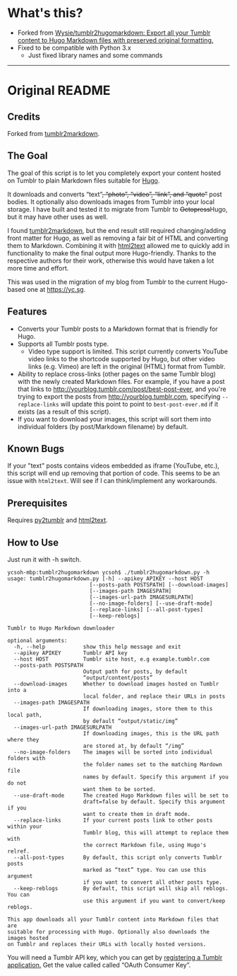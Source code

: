 # What's this?

- Forked from [Wysie/tumblr2hugomarkdown: Export all your Tumblr content to Hugo Markdown files with preserved original formatting\.](https://github.com/Wysie/tumblr2hugomarkdown)
- Fixed to be compatible with Python 3.x
    - Just fixed library names and some commands


----

# Original README

## Credits
Forked from [tumblr2markdown](https://github.com/jaanus/tumblr2markdown).

## The Goal
The goal of this script is to let you completely export your content hosted on Tumblr to plain Markdown files suitable for [Hugo](https://gohugo.io).

It downloads and converts “text”~~, “photo”, “video”, “link”, and “quote”~~ post bodies. It optionally also downloads images from Tumblr into your local storage. I have built and tested it to migrate from Tumblr to ~~Octopress~~Hugo, but it may have other uses as well.

I found [tumblr2markdown](https://github.com/jaanus/tumblr2markdown), but the end result still required changing/adding front matter for Hugo, as well as removing a fair bit of HTML and converting them to Markdown. Combining it with [html2text](https://github.com/Alir3z4/html2text) allowed me to quickly add in functionality to make the final output more Hugo-friendly. Thanks to the respective authors for their work, otherwise this would have taken a lot more time and effort.

This was used in the migration of my blog from Tumblr to the current Hugo-based one at https://yc.sg.

## Features
* Converts your Tumblr posts to a Markdown format that is friendly for Hugo.
* Supports all Tumblr posts type.
    * Video type support is limited. This script currently converts YouTube video links to the shortcode supported by Hugo, but other video links (e.g. Vimeo) are left in the original (HTML) format from Tumblr.
* Ability to replace cross-links (other pages on the same Tumblr blog) with the newly created Markdown files. For example, if you have a post that links to http://yourblog.tumblr.com/post/best-post-ever, and you're trying to export the posts from http://yourblog.tumblr.com, specifying `--replace-links` will update this point to point to `best-post-ever.md` if it exists (as a result of this script).
* If you want to download your images, this script will sort them into individual folders (by post/Markdown filename) by default.

## Known Bugs
If your "text" posts contains videos embedded as iframe (YouTube, etc.), this script will end up removing that portion of code. This seems to be an issue with `html2text`. Will see if I can think/implement any workarounds.

## Prerequisites
Requires [py2tumblr](https://github.com/tumblr/pytumblr) and [html2text](https://github.com/Alir3z4/html2text).

## How to Use
Just run it with -h switch.

	ycsoh-mbp:tumblr2hugomarkdown ycsoh$ ./tumblr2hugomarkdown.py -h
	usage: tumblr2hugomarkdown.py [-h] --apikey APIKEY --host HOST
                              [--posts-path POSTSPATH] [--download-images]
                              [--images-path IMAGESPATH]
                              [--images-url-path IMAGESURLPATH]
                              [--no-image-folders] [--use-draft-mode]
                              [--replace-links] [--all-post-types]
                              [--keep-reblogs]

	Tumblr to Hugo Markdown downloader

	optional arguments:
	  -h, --help            show this help message and exit
	  --apikey APIKEY       Tumblr API key
	  --host HOST           Tumblr site host, e.g example.tumblr.com
	  --posts-path POSTSPATH
	                        Output path for posts, by default
	                        “output/content/posts”
	  --download-images     Whether to download images hosted on Tumblr into a
	                        local folder, and replace their URLs in posts
	  --images-path IMAGESPATH
	                        If downloading images, store them to this local path,
	                        by default “output/static/img”
	  --images-url-path IMAGESURLPATH
	                        If downloading images, this is the URL path where they
	                        are stored at, by default “/img”
	  --no-image-folders    The images will be sorted into individual folders with
	                        the folder names set to the matching Mardown file
	                        names by default. Specify this argument if you do not
	                        want them to be sorted.
	  --use-draft-mode      The created Hugo Markdown files will be set to
	                        draft=false by default. Specify this argument if you
	                        want to create them in draft mode.
	  --replace-links       If your current posts link to other posts within your
	                        Tumblr blog, this will attempt to replace them with
	                        the correct Markdown file, using Hugo's relref.
	  --all-post-types      By default, this script only converts Tumblr posts
	                        marked as “text” type. You can use this argument
	                        if you want to convert all other posts type.
	  --keep-reblogs        By default, this script will skip all reblogs. You can
	                        use this argument if you want to convert/keep reblogs.

	This app downloads all your Tumblr content into Markdown files that are
	suitable for processing with Hugo. Optionally also downloads the images hosted
	on Tumblr and replaces their URLs with locally hosted versions.

You will need a Tumblr API key, which you can get by [registering a Tumblr application.](http://www.tumblr.com/oauth/apps) Get the value called called “OAuth Consumer Key”.
